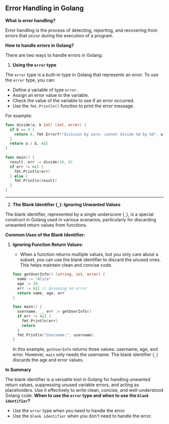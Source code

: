 

## Error Handling in Golang

**What is error handling?**

Error handling is the process of detecting, reporting, and recovering from errors that occur during the execution of a program.

**How to handle errors in Golang?**

There are two ways to handle errors in Golang:

1. **Using the `error` type**

The `error` type is a built-in type in Golang that represents an error. To use the `error` type, you can:

* Define a variable of type `error`.
* Assign an error value to the variable.
* Check the value of the variable to see if an error occurred.
* Use the `fmt.Println()` function to print the error message.

For example:

```go
func divide(a, b int) (int, error) {
  if b == 0 {
    return 0, fmt.Errorf("division by zero: cannot divide %d by %d", a, b)
  }
  return a / b, nil
}

func main() {
  result, err := divide(10, 0)
  if err != nil {
    fmt.Println(err)
  } else {
    fmt.Println(result)
  }
}
```



---

2. **The Blank Identifier (`_`): Ignoring Unwanted Values**

The blank identifier, represented by a single underscore (`_`), is a special construct in Golang used in various scenarios, particularly for discarding unwanted return values from functions.

**Common Uses of the Blank Identifier:**

1. **Ignoring Function Return Values:**

   - When a function returns multiple values, but you only care about a subset, you can use the blank identifier to discard the unused ones. This helps maintain clean and concise code.

   ```go
   func getUserInfo() (string, int, error) {
     name := "Alice"
     age := 30
     err := nil // Assuming no error
     return name, age, err
   }

   func main() {
     username, _, err := getUserInfo()
     if err != nil {
       fmt.Println(err)
       return
     }
     fmt.Println("Username:", username)
   }
   ```

   In this example, `getUserInfo` returns three values: username, age, and error. However, `main` only needs the username. The blank identifier (`_`) discards the age and error values.



**In Summary**

The blank identifier is a versatile tool in Golang for handling unwanted return values, suppressing unused variable errors, and acting as placeholders. Use it effectively to write clean, concise, and well-understood Golang code.
**When to use the `error` type and when to use the `blank identifier`?**

* Use the `error` type when you need to handle the error.
* Use the `blank identifier` when you don't need to handle the error.
